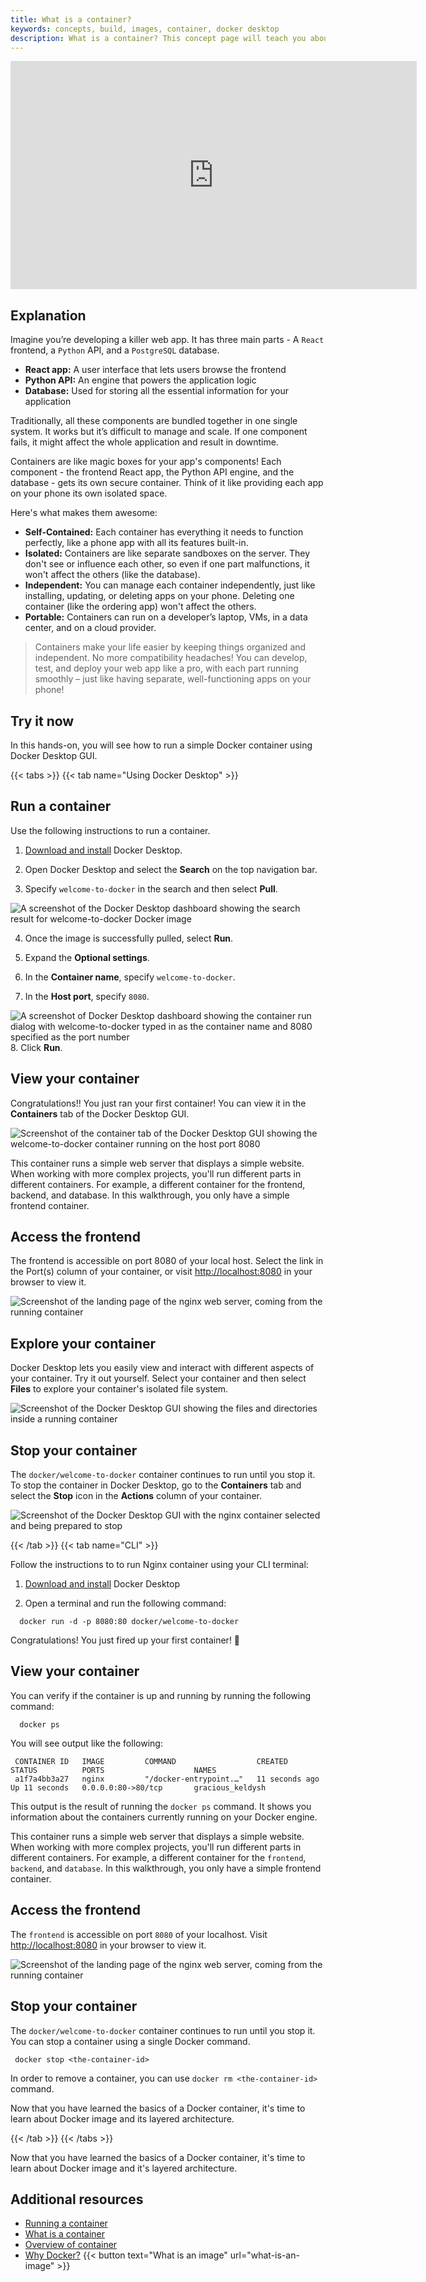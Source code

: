 ```yaml
---
title: What is a container?
keywords: concepts, build, images, container, docker desktop
description: What is a container? This concept page will teach you about containers and provide a quick hands-on where you will run your first container.
---
```


<iframe width="650" height="365" src="https://www.youtube.com/embed/nsWWQ1xoEy0?rel=0" title="YouTube video player" frameborder="0" allow="accelerometer; autoplay; clipboard-write; encrypted-media; gyroscope; picture-in-picture; web-share" allowfullscreen></iframe>

## Explanation

Imagine you’re developing a killer web app. It has three main parts - A `React` frontend, a `Python` API, and a `PostgreSQL` database.

- **React app:** A user interface that lets users browse the frontend
- **Python API:**  An engine that powers the application logic
- **Database:** Used for storing all the essential information for your application

Traditionally, all these components are bundled together in one single system. It works but it’s difficult to manage and scale. If one component fails, it might affect the whole application and result in downtime. 

Containers are like magic boxes for your app's components! Each component - the frontend React app, the Python API engine, and the database - gets its own secure container. Think of it like providing each app on your phone its own isolated space.

Here's what makes them awesome:

- **Self-Contained:** Each container has everything it needs to function perfectly, like a phone app with all its features built-in.
- **Isolated:** Containers are like separate sandboxes on the server. They don't see or influence each other, so even if one part malfunctions, it won't affect the others (like the database).
- **Independent:** You can manage each container independently, just like installing, updating, or deleting apps on your phone. Deleting one container (like the ordering app) won't affect the others.
- **Portable:** Containers can run on a developer’s laptop, VMs, in a data center, and on a cloud provider.


> Containers make your life easier by keeping things organized and independent. No more compatibility headaches! You can develop, test, and deploy your web app like a pro, with each part running smoothly – just like having separate, well-functioning apps on your phone!

## Try it now

In this hands-on, you will see how to run a simple Docker container using Docker Desktop GUI.



{{< tabs >}}
{{< tab name="Using Docker Desktop" >}}

## Run a container

Use the following instructions to run a container.

1. [Download  and install](https://www.docker.com/products/docker-desktop/) Docker Desktop.

2. Open Docker Desktop and select the **Search** on the top navigation bar.

3. Specify `welcome-to-docker` in the search and then select **Pull**.

![A screenshot of the Docker Desktop dashboard showing the search result for welcome-to-docker Docker image ](images/search-the-docker-image.webp?border=true&w=1000&h=700)

4. Once the image is successfully pulled, select **Run**.

5. Expand the **Optional settings**.

6. In the **Container name**, specify `welcome-to-docker`.

7. In the **Host port**, specify `8080`.

![A screenshot of Docker Desktop dashboard showing the container run dialog with welcome-to-docker typed in as the container name and 8080 specified as the port number](images/run-a-new-container.webp?border=true&w=550&h=400)
8. Click **Run**.

## View your container

Congratulations!! You just ran your first container! You can view it in the **Containers** tab of the Docker Desktop GUI.


![Screenshot of the container tab of the Docker Desktop GUI showing the welcome-to-docker container running on the host port 8080](images/view-your-containers.webp?border=true&w=750&h=600)

This container runs a simple web server that displays a simple website. When working with more complex projects, you'll run different parts in different containers. For example, a different container for the frontend, backend, and database. In this walkthrough, you only have a simple frontend container.

## Access the frontend

The frontend is accessible on port 8080 of your local host. Select the link in the Port(s) column of your container, or visit [http://localhost:8080](https://localhost:8080)  in your browser to view it.

![Screenshot of the landing page of the nginx web server, coming from the running container](images/access-the-frontend.webp?border)

## Explore your container

Docker Desktop lets you easily view and interact with different aspects of your container. Try it out yourself. Select your container and then select **Files** to explore your container's isolated file system.


![Screenshot of the Docker Desktop GUI showing the files and directories inside a running container](images/explore-your-container.webp?border)


## Stop your container

The `docker/welcome-to-docker` container continues to run until you stop it. To stop the container in Docker Desktop, go to the **Containers** tab and select the **Stop** icon in the **Actions** column of your container.


![Screenshot of the Docker Desktop GUI with the nginx container selected and being prepared to stop](images/stop-your-container.webp?border)

{{< /tab >}}
{{< tab name="CLI" >}}

Follow the instructions to to run Nginx container using your CLI terminal:

1. [Download and install](https://www.docker.com/products/docker-desktop/) Docker Desktop

2. Open a terminal and run the following command:

```console
  docker run -d -p 8080:80 docker/welcome-to-docker
```

Congratulations! You just fired up your first container! 🍻
## View your container

You can verify if the container is up and running by running the following command:

```console
  docker ps
```

You will see output like the following:

```console
 CONTAINER ID   IMAGE         COMMAND                  CREATED          STATUS          PORTS                    NAMES
 a1f7a4bb3a27   nginx         "/docker-entrypoint.…"   11 seconds ago   Up 11 seconds   0.0.0.0:80->80/tcp       gracious_keldysh
```

This output is the result of running the `docker ps` command. It shows you information about the containers currently running on your Docker engine.

This container runs a simple web server that displays a simple website. When working with more complex projects, you'll run different parts in different containers. For example, a different container for the `frontend`, `backend`, and `database`. In this walkthrough, you only have a simple frontend container.


## Access the frontend

The `frontend` is accessible on port `8080` of your localhost. Visit [http://localhost:8080](http://localhost:8080) in your browser to view it.

![Screenshot of the landing page of the nginx web server, coming from the running container](images/access-the-frontend.webp?border)

## Stop your container

The `docker/welcome-to-docker` container continues to run until you stop it. You can stop a container using a single Docker command. 

```console
 docker stop <the-container-id>
```

In order to remove a container, you can use `docker rm <the-container-id>` command.

Now that you have learned the basics of a Docker container, it's time to learn about Docker image and its layered architecture.


{{< /tab >}}
{{< /tabs >}}

Now that you have learned the basics of a Docker container, it's time to learn about Docker image and it's layered architecture.

## Additional resources

- [Running a container](https://docs.docker.com/engine/reference/run/)
- [What is a container](https://docs.docker.com/guides/walkthroughs/what-is-a-container/)
- [Overview of container](https://www.docker.com/resources/what-container/)
- [Why Docker?](https://www.docker.com/why-docker/)
{{< button text="What is an image" url="what-is-an-image" >}}
